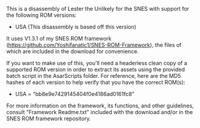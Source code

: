 
This is a disassembly of Lester the Unlikely for the SNES with support for the following ROM versions:
- USA (This disassembly is based off this version)

It uses V1.3.1 of my SNES ROM framework (https://github.com/Yoshifanatic1/SNES-ROM-Framework), the files of which are included in the download for convenience.

If you want to make use of this, you'll need a headerless clean copy of a supported ROM version in order to extract its assets using the provided batch script in the AsarScripts folder. For reference, here are the MD5 hashes of each version to help verify that you have the correct ROM(s):

- USA = "bb8e9e7429145404f0e4186ad0161fc8"

For more information on the framework, its functions, and other guidelines, consult "Framework Readme.txt" included with the download and/or in the SNES ROM framework repository.
